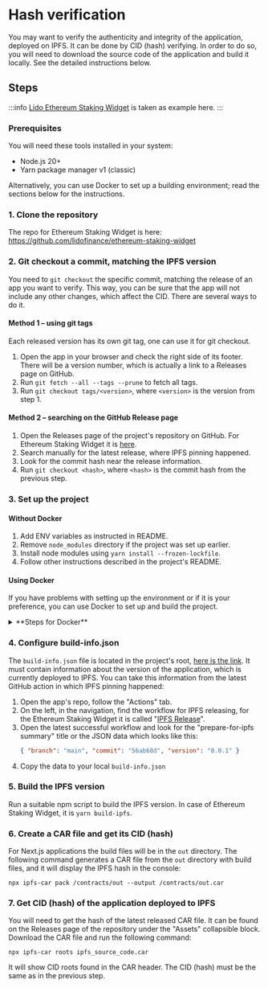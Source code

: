 # Hash verification

You may want to verify the authenticity and integrity of the application, deployed on IPFS.
It can be done by CID (hash) verifying. In order to do so, you will need to download the source code of the application and build it locally.
See the detailed instructions below.

## Steps

:::info
[Lido Ethereum Staking Widget](https://github.com/lidofinance/ethereum-staking-widget) is taken as example here.
:::

### Prerequisites

You will need these tools installed in your system:

- Node.js 20+
- Yarn package manager v1 (classic)

Alternatively, you can use Docker to set up a building environment; read the sections below for the instructions.

### 1. Clone the repository

The repo for Ethereum Staking Widget is here: https://github.com/lidofinance/ethereum-staking-widget

### 2. Git checkout a commit, matching the IPFS version

You need to `git checkout` the specific commit, matching the release of an app you want to verify.
This way, you can be sure that the app will not include any other changes, which affect the CID.
There are several ways to do it.

#### Method 1 – using git tags

Each released version has its own git tag, one can use it for git checkout.

1. Open the app in your browser and check the right side of its footer.
   There will be a version number, which is actually a link to a Releases page on GitHub.
2. Run `git fetch --all --tags --prune` to fetch all tags.
3. Run `git checkout tags/<version>`, where `<version>` is the version from step 1.

#### Method 2 – searching on the GitHub Release page

1. Open the Releases page of the project's repository on GitHub. For Ethereum Staking Widget it is [here](https://github.com/lidofinance/ethereum-staking-widget/releases).
2. Search manually for the latest release, where IPFS pinning happened.
3. Look for the commit hash near the release information.
4. Run `git checkout <hash>`, where `<hash>` is the commit hash from the previous step.

### 3. Set up the project

#### Without Docker

1. Add ENV variables as instructed in README.
2. Remove `node_modules` directory if the project was set up earlier.
3. Install node modules using `yarn install --frozen-lockfile`.
4. Follow other instructions described in the project's README.

#### Using Docker

If you have problems with setting up the environment or if it is your preference,
you can use Docker to set up and build the project.

<details>
<summary>
**Steps for Docker**
</summary>
<div>
1. Configure `build-info.json` as instructed in [this step](hash-verification.md#4-configure-build-infojson).
2. Create `verification.Dockerfile` file in the project's root with this content:

```
# build env
FROM node:20-alpine as build

WORKDIR /app

RUN apk add --no-cache git=~2
COPY package.json yarn.lock /contracts/

RUN yarn install --frozen-lockfile --non-interactive --ignore-scripts && yarn cache clean

COPY . .
RUN NODE_NO_BUILD_DYNAMICS=true yarn typechain && yarn build-ipfs
# public/runtime is used to inject runtime vars; it should exist and user node should have write access there for it
RUN rm -rf /app/public/runtime && mkdir /app/public/runtime && chown node /app/public/runtime

# final image
FROM node:20-alpine as base

WORKDIR /app
RUN apk add --no-cache curl=~8
COPY --from=build /app /app
```

3. Add ENV variables as instructed in the project's README.
4. Run these commands:

```
docker build --no-cache -t verification:0 -f verification.Dockerfile .
docker create --name verification-container verification:0
docker cp verification-container:/app/out /Users/${Name}/${Path-to-project}/dockerbuild-verification
docker rm verification-container
```

5. Run further steps from [step 6](hash-verification.md#6-create-a-car-file-and-get-its-cid-hash) of this instruction.
</div>
</details>

### 4. Configure build-info.json

The `build-info.json` file is located in the project's root, [here is the link](https://github.com/lidofinance/ethereum-staking-widget/blob/develop/build-info.json).
It must contain information about the version of the application, which is currently deployed to IPFS.
You can take this information from the latest GitHub action in which IPFS pinning happened:

1. Open the app's repo, follow the "Actions" tab.
2. On the left, in the navigation, find the workflow for IPFS releasing, for the Ethereum Staking Widget it is called "[IPFS Release](https://github.com/lidofinance/ethereum-staking-widget/actions/workflows/ci-ipfs.yml)".
3. Open the latest successful workflow and look for the "prepare-for-ipfs summary" title or the JSON data which looks like this:
   ```json
   { "branch": "main", "commit": "56ab68d", "version": "0.0.1" }
   ```
4. Copy the data to your local `build-info.json`

### 5. Build the IPFS version

Run a suitable npm script to build the IPFS version.
In case of Ethereum Staking Widget, it is `yarn build-ipfs`.

### 6. Create a CAR file and get its CID (hash)

For Next.js applications the build files will be in the `out` directory.
The following command generates a CAR file from the `out` directory with build files, and it will display the IPFS hash in the console:

```
npx ipfs-car pack /contracts/out --output /contracts/out.car
```

### 7. Get CID (hash) of the application deployed to IPFS

You will need to get the hash of the latest released CAR file.
It can be found on the Releases page of the repository under the "Assets" collapsible block.
Download the CAR file and run the following command:

```
npx ipfs-car roots ipfs_source_code.car
```

It will show CID roots found in the CAR header. The CID (hash) must be the same as in the previous step.
